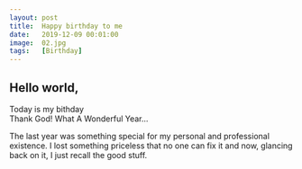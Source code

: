 ```yaml
---
layout: post
title:  Happy birthday to me
date:   2019-12-09 00:01:00 
image:  02.jpg
tags:   [Birthday]
---
```

## Hello world,    
Today is my bithday   
Thank God! What A Wonderful Year...

The last year was something special for my personal and professional existence.
I lost something priceless that no one can fix it and now, glancing back on it, I just recall the good stuff.   
